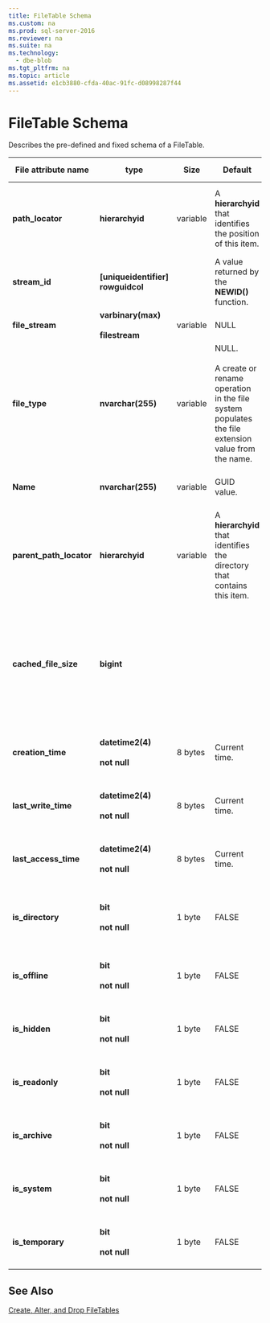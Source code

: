 ```yaml
---
title: FileTable Schema
ms.custom: na
ms.prod: sql-server-2016
ms.reviewer: na
ms.suite: na
ms.technology: 
  - dbe-blob
ms.tgt_pltfrm: na
ms.topic: article
ms.assetid: e1cb3880-cfda-40ac-91fc-d08998287f44
---
```

# FileTable Schema
  Describes the pre\-defined and fixed schema of a FileTable.  
  
|File attribute name|type|Size|Default|Description|File system accessibility|  
|-------------------------|----------|----------|-------------|-----------------|-------------------------------|  
|**path\_locator**|**hierarchyid**|variable|A **hierarchyid** that identifies the position of this item.|The position of this node in the hierarchical FileNamespace.<br /><br /> Primary key for the table.|Can be created and modified by setting the Windows path values.|  
|**stream\_id**|**\[uniqueidentifier\] rowguidcol**||A value returned by the **NEWID\(\)** function.|A unique ID for the FILESTREAM data.|Not applicable.|  
|**file\_stream**|**varbinary\(max\)**<br /><br /> **filestream**|variable|NULL|Contains the FILESTREAM data.|Not applicable.|  
|**file\_type**|**nvarchar\(255\)**|variable|NULL.<br /><br /> A create or rename operation in the file system populates the file extension value from the name.|Represents the type of the file.<br /><br /> This column can be used as the **TYPE COLUMN** when you create a full\-text index.<br /><br /> **file\_type** is a persisted computed column.|Calculated automatically. Cannot be set.|  
|**Name**|**nvarchar\(255\)**|variable|GUID value.|The file or directory name.|Can be created or modified by using Windows APIs.|  
|**parent\_path\_locator**|**hierarchyid**|variable|A **hierarchyid** that identifies the directory that contains this item.|The **hierarchyid** of the containing directory.<br /><br /> **parent\_path\_locator** is a persisted computed column.|Calculated automatically. Cannot be set.|  
|**cached\_file\_size**|**bigint**|||The size in bytes of the FILESTREAM data.<br /><br /> **cached\_file\_size** is a persisted computed column.|Although the cached file size is automatically kept up to date, it can go out of sync in unusual circumstances. To calculate the exact size, use the **DATALENGTH\(\)** function.|  
|**creation\_time**|**datetime2\(4\)**<br /><br /> **not null**|8 bytes|Current time.|The date and time that the file was created.|Calculated automatically. Can also be set by using Windows APIs.|  
|**last\_write\_time**|**datetime2\(4\)**<br /><br /> **not null**|8 bytes|Current time.|The date and time that the file was last updated.|Calculated automatically. Can also be set by using Windows APIs.|  
|**last\_access\_time**|**datetime2\(4\)**<br /><br /> **not null**|8 bytes|Current time.|The date and time that the file was last accessed.|Calculated automatically. Can also be set by using Windows APIs.|  
|**is\_directory**|**bit**<br /><br /> **not null**|1 byte|FALSE|Indicates whether the row represents a directory. This value is calculated automatically, and cannot be set.|Calculated automatically. Cannot be set.|  
|**is\_offline**|**bit**<br /><br /> **not null**|1 byte|FALSE|Offline file attribute.|Calculated automatically. Can also be set by using Windows APIs.|  
|**is\_hidden**|**bit**<br /><br /> **not null**|1 byte|FALSE|Hidden file attribute.|Calculated automatically. Can also be set by using Windows APIs.|  
|**is\_readonly**|**bit**<br /><br /> **not null**|1 byte|FALSE|Read\-only  file attribute.|Calculated automatically. Can also be set by using Windows APIs.|  
|**is\_archive**|**bit**<br /><br /> **not null**|1 byte|FALSE|Archive attribute.|Calculated automatically. Can also be set by using Windows APIs.|  
|**is\_system**|**bit**<br /><br /> **not null**|1 byte|FALSE|System file attribute.|Calculated automatically. Can also be set by using Windows APIs.|  
|**is\_temporary**|**bit**<br /><br /> **not null**|1 byte|FALSE|Temporary file attribute.|Calculated automatically. Can also be set by using Windows APIs.|  
  
## See Also  
 [Create, Alter, and Drop FileTables](../../Topics/TopicNameNotContainA/Create,-Alter,-and-Drop-FileTables.md)  
  
  